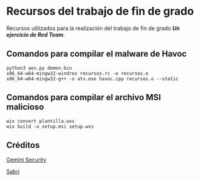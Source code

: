 # Recursos del trabajo de fin de grado
Recursos utilizados para la realización del trabajo de fin de grado <em><b>Un ejercicio de Red Team</b></em>.
## Comandos para compilar el malware de Havoc
```
python3 aes.py demon.bin
x86_64-w64-mingw32-windres recursos.rc -o recursos.o
x86_64-w64-mingw32-g++ -o atx.exe havoc.cpp recursos.o --static
```
## Comandos para compilar el archivo MSI malicioso
```
wix convert plantilla.wxs
wix build -o setup.msi setup.wxs
```
## Créditos
[Gemini Security](https://github.com/gemini-security/How-to-bypass-Windows-Defender-with-Embedded-Resources-.rsrc-)

[Sabri](https://github.com/KINGSABRI/MSI-AlwaysInstallElevated/blob/master/WXS-Templates/alwaysInstallElevated-2.wxs)
